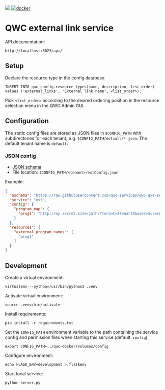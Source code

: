 [![](https://github.com/qwc-services/qwc-ext-service/workflows/build/badge.svg)](https://github.com/qwc-services/qwc-ext-service/actions)
[![docker](https://img.shields.io/docker/v/sourcepole/qwc-ext-service?label=Docker%20image&sort=semver)](https://hub.docker.com/r/sourcepole/qwc-ext-service)

QWC external link service
=========================

API documentation:

    http://localhost:5023/api/


Setup
-----

Declare the resource type in the config database:

    INSERT INTO qwc_config.resource_types(name, description, list_order) values ('external_links', 'External link name', <list_order>);

Pick `<list_order>` according to the desired ordering position in the resource selection menu in the QWC Admin GUI.

Configuration
-------------

The static config files are stored as JSON files in `$CONFIG_PATH` with subdirectories for each tenant,
e.g. `$CONFIG_PATH/default/*.json`. The default tenant name is `default`.

### JSON config

* [JSON schema](schemas/qwc-ext-service.json)
* File location: `$CONFIG_PATH/<tenant>/extConfig.json`

Example:
```json
{
  "$schema": "https://raw.githubusercontent.com/qwc-services/qwc-ext-service/master/schemas/qwc-ext-service.json",
  "service": "ext",
  "config": {
    "program_map": {
      "prog1": "http://my.secret.site/path/?tenant=$tenant$&user=$username$",
    }
  },
  "resources": {
    "external_program_names": [
      "prog1"
    ]
  }
}
```

Development
-----------

Create a virtual environment:

    virtualenv --python=/usr/bin/python3 .venv

Activate virtual environment:

    source .venv/bin/activate

Install requirements:

    pip install -r requirements.txt

Set the `CONFIG_PATH` environment variable to the path containing the service config and permission files when starting this service (default: `config`).

    export CONFIG_PATH=../qwc-docker/volumes/config

Configure environment:

    echo FLASK_ENV=development >.flaskenv

Start local service:

    python server.py
